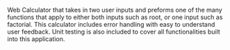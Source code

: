Web Calculator that takes in two user inputs and preforms one of the many functions that apply to either both inputs such as root, or one input such as factorial. This calculator includes error handling with easy to understand user feedback. Unit testing is also included to cover all functionalities built into this application. 

